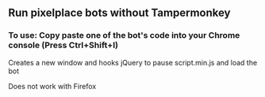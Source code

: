 ## Run pixelplace bots without Tampermonkey
### To use: Copy paste one of the bot's code into your Chrome console (Press Ctrl+Shift+I)

Creates a new window and hooks jQuery to pause script.min.js and load the bot

Does not work with Firefox

